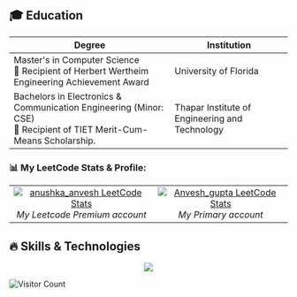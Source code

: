 ## 🎓 Education
| Degree | Institution |
|--------|-------------|
| Master's in Computer Science <br>🏅 Recipient of Herbert Wertheim Engineering Achievement Award | University of Florida | 
| Bachelors in Electronics & Communication Engineering (Minor: CSE) <br>🏅 Recipient of TIET Merit-Cum-Means Scholarship. | Thapar Institute of Engineering and Technology | 
 


### 📊 My LeetCode Stats & Profile:

<table>
  <tr>
       <td align="center">
      <a href="https://leetcode.com/anushka_anvesh">
        <img src="https://leetcard.jacoblin.cool/anushka_anvesh" alt="anushka_anvesh LeetCode Stats" />
      </a>
      <br/>
      <em>My Leetcode Premium account </em>
    </td>
     <td align="center">
      <a href="https://leetcode.com/Anvesh_gupta">
        <img src="https://leetcard.jacoblin.cool/Anvesh_gupta" alt="Anvesh_gupta LeetCode Stats" />
      </a>
      <br/>
      <em>My Primary account</em>
    </td>
  </tr>
</table>

## 🔥 Skills & Technologies

<p align="center">
  <img src="https://skillicons.dev/icons?i=js,ts,angular,react,nodejs,python,java,flutter,docker,aws,azure,mongodb,postgres" />
</p>

![Visitor Count](https://profile-counter.glitch.me/yourusername/count.svg)
